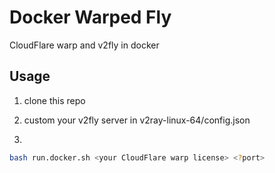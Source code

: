 # Docker Warped Fly

CloudFlare warp and v2fly in docker

## Usage

1. clone this repo

2. custom your v2fly server in v2ray-linux-64/config.json

3. 
```bash
bash run.docker.sh <your CloudFlare warp license> <?port>
```

